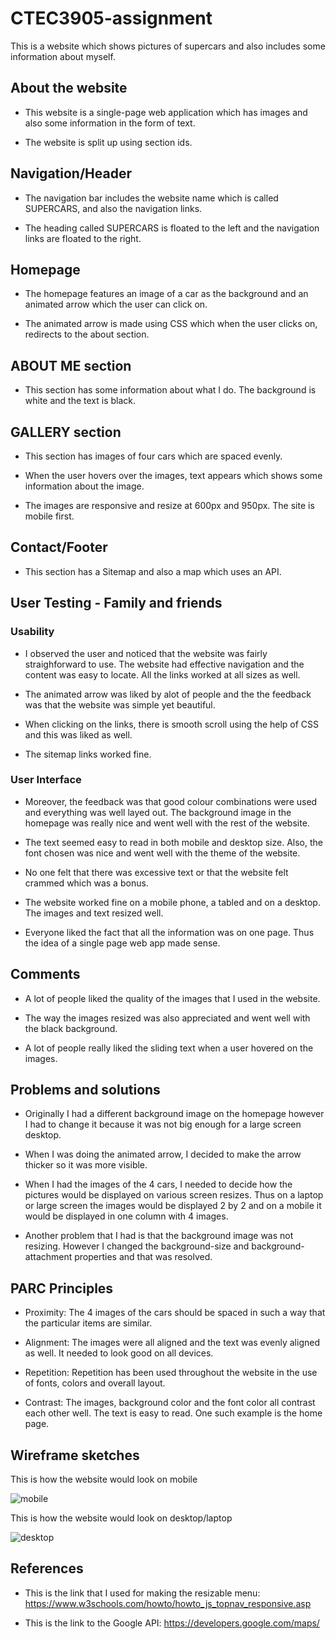 # CTEC3905-assignment

This is a website which shows pictures of supercars and also includes some information about myself.

## About the website

- This website is a single-page web application which has images and also some information in the form of text.

- The website is split up using section ids.


## Navigation/Header

- The navigation bar includes the website name which is called SUPERCARS, and also the navigation links.

- The heading called SUPERCARS is floated to the left and the navigation links are floated to the right.


## Homepage

- The homepage features an image of a car as the background and an animated arrow which the user can click on.

- The animated arrow is made using CSS which when the user clicks on, redirects to the about section.



## ABOUT ME section

- This section has some information about what I do. The background is white and the text is black.


## GALLERY section

- This section has images of four cars which are spaced evenly.

- When the user hovers over the images, text appears which shows some information about the image.

- The images are responsive and resize at 600px and 950px. The site is mobile first.


## Contact/Footer

- This section has a Sitemap and also a map which uses an API.


## User Testing - Family and friends

### Usability

- I observed the user and noticed that the website was fairly straighforward to use. The website had effective navigation and the content was easy to locate. All the links worked at all sizes as well.

- The animated arrow was liked by alot of people and the the feedback was that the website was simple yet beautiful.

- When clicking on the links, there is smooth scroll using the help of CSS and this was liked as well.

- The sitemap links worked fine.


### User Interface

- Moreover, the feedback was that good colour combinations were used and everything was well layed out. The background image in the homepage was really nice and went well with the rest of the website.

- The text seemed easy to read in both mobile and desktop size. Also, the font chosen was nice and went well with the theme of the website.

- No one felt that there was excessive text or that the website felt crammed which was a bonus.

- The website worked fine on a mobile phone, a tabled and on a desktop. The images and text resized well.

- Everyone liked the fact that all the information was on one page. Thus the idea of a single page web app made sense.


## Comments

- A lot of people liked the quality of the images that I used in the website.

- The way the images resized was also appreciated and went well with the black background.

- A lot of people really liked the sliding text when a user hovered on the images.


## Problems and solutions 

- Originally I had a different background image on the homepage however I had to change it because it was not big enough for a large screen desktop.

- When I was doing the animated arrow, I decided to make the arrow thicker so it was more visible.

- When I had the images of the 4 cars, I needed to decide how the pictures would be displayed on various screen resizes. Thus on a laptop or large screen the images would be displayed 2 by 2 and on a mobile it would be displayed in one column with 4 images.

- Another problem that I had is that the background image was not resizing. However I changed the background-size and background-attachment properties and that was resolved.


## PARC Principles

- Proximity: The 4 images of the cars should be spaced in such a way that the particular items are similar.

- Alignment: The images were all aligned and the text was evenly aligned as well. It needed to look good on all devices.

- Repetition: Repetition has been used throughout the website in the use of fonts, colors and overall layout.

- Contrast: The images, background color and the font color all contrast each other well. The text is easy to read. One such example is the home page. 


## Wireframe sketches

This is how the website would look on mobile

![mobile](images/mobile.png)

This is how the website would look on desktop/laptop

![desktop](images/desktop.png)

## References

- This is the link that I used for making the resizable menu: https://www.w3schools.com/howto/howto_js_topnav_responsive.asp

- This is the link to the Google API: https://developers.google.com/maps/







